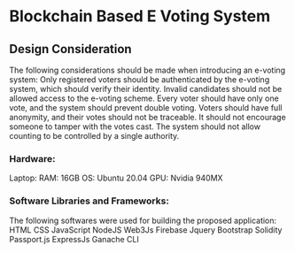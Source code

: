 # Blockchain Based E Voting System

## Design Consideration

The following considerations should be made when introducing an e-voting system:
Only registered voters should be authenticated by the e-voting system, which should verify their identity.
Invalid candidates should not be allowed access to the e-voting scheme.
Every voter should have only one vote, and the system should prevent double voting.
Voters should have full anonymity, and their votes should not be traceable.
It should not encourage someone to tamper with the votes cast.
The system should not allow counting to be controlled by a single authority.

### Hardware: 
Laptop: RAM: 16GB 
OS: Ubuntu 20.04
GPU: Nvidia 940MX 

### Software Libraries and Frameworks: 
The following softwares were used for building the proposed application: 
HTML
CSS
JavaScript
NodeJS
Web3Js
Firebase
Jquery
Bootstrap
Solidity
Passport.js
ExpressJs
Ganache CLI
